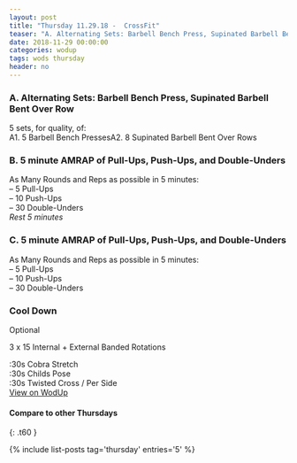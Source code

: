 ```yaml
---
layout: post
title: "Thursday 11.29.18 -  CrossFit"
teaser: "A. Alternating Sets: Barbell Bench Press, Supinated Barbell Bent Over Row<br/> B.  5 minute AMRAP of Pull-Ups, Push-Ups, and Double-Unders<br/> C.  5 minute AMRAP of Pull-Ups, Push-Ups, and Double-Unders<br/>  Cool Down"
date: 2018-11-29 00:00:00
categories: wodup
tags: wods thursday
header: no
---
```



<h3>A. Alternating Sets: Barbell Bench Press, Supinated Barbell Bent Over Row</h3>
5 sets, for quality,  of:<br/>A1. 5 Barbell Bench PressesA2. 8 Supinated Barbell Bent Over Rows
<h3>B.  5 minute AMRAP of Pull-Ups, Push-Ups, and Double-Unders</h3>
As Many Rounds and Reps as possible in 5 minutes:<br/>– 5 Pull-Ups<br/>– 10 Push-Ups<br/>– 30 Double-Unders<br/><em>Rest 5 minutes</em>
<h3>C.  5 minute AMRAP of Pull-Ups, Push-Ups, and Double-Unders</h3>
As Many Rounds and Reps as possible in 5 minutes:<br/>– 5 Pull-Ups<br/>– 10 Push-Ups<br/>– 30 Double-Unders<br/>
<h3> Cool Down</h3>
Optional

3 x 15 Internal + External Banded Rotations

:30s Cobra Stretch<br/>
:30s Childs Pose<br/>
:30s Twisted Cross / Per Side<br/>
<a href="https://www.wodup.com/gyms/asphodel/wods/11153" target="blank">View on WodUp</a>


#### Compare to other Thursdays
{: .t60 }

{% include list-posts tag='thursday' entries='5' %}